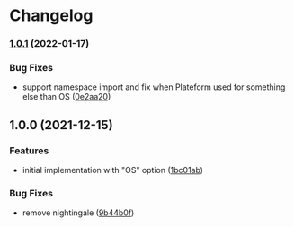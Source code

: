 # Changelog

### [1.0.1](https://github.com/christophehurpeau/babel-plugin-react-native/compare/v1.0.0...v1.0.1) (2022-01-17)


### Bug Fixes

* support namespace import and fix when Plateform used for something else than OS ([0e2aa20](https://github.com/christophehurpeau/babel-plugin-react-native/commit/0e2aa209b10019bec793467d42619dfc98970af7))

## 1.0.0 (2021-12-15)


### Features

* initial implementation with "OS" option ([1bc01ab](https://www.github.com/christophehurpeau/babel-plugin-react-native/commit/1bc01abf93bbdca874c455fff7886607b7e2db70))


### Bug Fixes

* remove nightingale ([9b44b0f](https://www.github.com/christophehurpeau/babel-plugin-react-native/commit/9b44b0fadd2a2e9158bd6bb80edc9a7ef50e5211))
